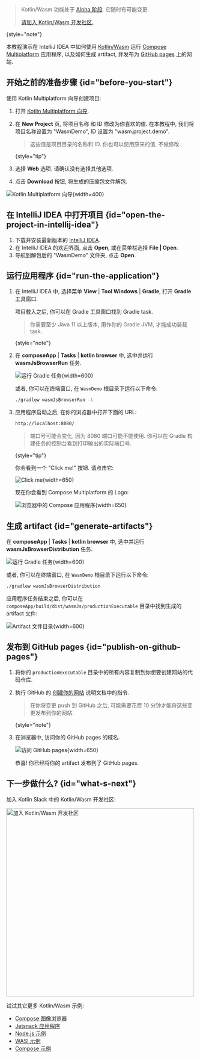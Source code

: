 [//]: # (title: Kotlin/Wasm 与 Compose Multiplatform 入门)

> Kotlin/Wasm 功能处于 [Alpha 阶段](components-stability.md).
> 它随时有可能变更.
>
> [请加入 Kotlin/Wasm 开发社区.](https://slack-chats.kotlinlang.org/c/webassembly)
>
{style="note"}

本教程演示在 IntelliJ IDEA 中如何使用 [Kotlin/Wasm](wasm-overview.md) 运行 [Compose Multiplatform](https://www.jetbrains.com/lp/compose-multiplatform/) 应用程序,
以及如何生成 artifact, 并发布为 [GitHub pages](https://pages.github.com/) 上的网站.

## 开始之前的准备步骤 {id="before-you-start"}

使用 Kotlin Multiplatform 向导创建项目:

1. 打开 [Kotlin Multiplatform 向导](https://kmp.jetbrains.com/#newProject).
2. 在 **New Project** 页, 将项目名称 和 ID 修改为你喜欢的值. 在本教程中, 我们将项目名称设置为 "WasmDemo", ID 设置为 "wasm.project.demo".

   > 这些值是项目目录的名称和 ID. 你也可以使用原来的值, 不做修改.
   >
   {style="tip"}

3. 选择 **Web** 选项. 请确认没有选择其他选项.
4. 点击 **Download** 按钮, 将生成的压缩包文件解包.

![Kotlin Multiplatform 向导](wasm-compose-web-wizard.png){width=400}

## 在 IntelliJ IDEA 中打开项目 {id="open-the-project-in-intellij-idea"}

1. 下载并安装最新版本的 [IntelliJ IDEA](https://www.jetbrains.com/idea/).
2. 在 IntelliJ IDEA 的欢迎界面, 点击 **Open**, 或在菜单栏选择 **File | Open**.
3. 导航到解包后的 "WasmDemo" 文件夹, 点击 **Open**.

## 运行应用程序 {id="run-the-application"}

1. 在 IntelliJ IDEA 中, 选择菜单 **View** | **Tool Windows** | **Gradle**, 打开 **Gradle** 工具窗口.

   项目载入之后, 你可以在 Gradle 工具窗口找到 Gradle task.

   > 你需要至少 Java 11 以上版本, 用作你的 Gradle JVM, 才能成功装载 task.
   >
   {style="note"}

2. 在 **composeApp** | **Tasks** | **kotlin browser** 中, 选中并运行 **wasmJsBrowserRun** 任务.

   ![运行 Gradle 任务](wasm-gradle-task-window.png){width=600}

   或者, 你可以在终端窗口, 在 `WasmDemo` 根目录下运行以下命令:

   ```bash
   ./gradlew wasmJsBrowserRun -t
   ```

3. 应用程序启动之后, 在你的浏览器中打开下面的 URL:

   ```bash
   http://localhost:8080/
   ```

   > 端口号可能会变化, 因为 8080 端口可能不能使用.
   > 你可以在 Gradle 构建任务的控制台看到打印输出的实际端口号.
   >
   {style="tip"}

   你会看到一个 "Click me!" 按钮. 请点击它:

   ![Click me](wasm-composeapp-browser-clickme.png){width=650}

   现在你会看到 Compose Multiplatform 的 Logo:

    ![浏览器中的 Compose 应用程序](wasm-composeapp-browser.png){width=650}

## 生成 artifact {id="generate-artifacts"}

在 **composeApp** | **Tasks** | **kotlin browser** 中, 选中并运行 **wasmJsBrowserDistribution** 任务.

![运行 Gradle 任务](wasm-gradle-task-window-compose.png){width=600}

或者, 你可以在终端窗口, 在 `WasmDemo` 根目录下运行以下命令:

```bash
./gradlew wasmJsBrowserDistribution
```

应用程序任务结束之后, 你可以在 `composeApp/build/dist/wasmJs/productionExecutable` 目录中找到生成的 artifact 文件:

![Artifact 文件目录](wasm-composeapp-directory.png){width=600}

## 发布到 GitHub pages {id="publish-on-github-pages"}

1. 将你的 `productionExecutable` 目录中的所有内容复制到你想要创建网站的代码仓库.
2. 执行 GitHub 的 [创建你的网站](https://docs.github.com/en/pages/getting-started-with-github-pages/creating-a-github-pages-site#creating-your-site) 说明文档中的指令.

   > 在你将变更 push 到 GitHub 之后, 可能需要花费 10 分钟才能将这些变更发布到你的网站.
   >
   {style="note"}

3. 在浏览器中, 访问你的 GitHub pages 的域名.

   ![访问 GitHub pages](wasm-composeapp-github-clickme.png){width=650}

   恭喜! 你已经将你的 artifact 发布到了 GitHub pages.

## 下一步做什么? {id="what-s-next"}

加入 Kotlin Slack 中的 Kotlin/Wasm 开发社区:

<a href="https://slack-chats.kotlinlang.org/c/webassembly"><img src="join-slack-channel.svg" width="500" alt="加入 Kotlin/Wasm 开发社区" style="block"/></a>

试试其它更多 Kotlin/Wasm 示例:

* [Compose 图像浏览器](https://github.com/Kotlin/kotlin-wasm-examples/tree/main/compose-imageviewer)
* [Jetsnack 应用程序](https://github.com/Kotlin/kotlin-wasm-examples/tree/main/compose-jetsnack)
* [Node.js 示例](https://github.com/Kotlin/kotlin-wasm-examples/tree/main/nodejs-example)
* [WASI 示例](https://github.com/Kotlin/kotlin-wasm-examples/tree/main/wasi-example)
* [Compose 示例](https://github.com/Kotlin/kotlin-wasm-examples/tree/main/compose-example)
